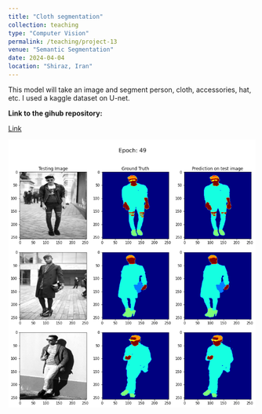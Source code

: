 ```yaml
---
title: "Cloth segmentation"
collection: teaching
type: "Computer Vision"
permalink: /teaching/project-13
venue: "Semantic Segmentation"
date: 2024-04-04
location: "Shiraz, Iran"
---
```


This model will take an image and segment person, cloth, accessories, hat, etc. I used a kaggle dataset on U-net.


**Link to the gihub repository:**

[Link](https://github.com/PouyaSonej/ClothSegmentation_U-net.git)

![image](/images/Project13.png)
